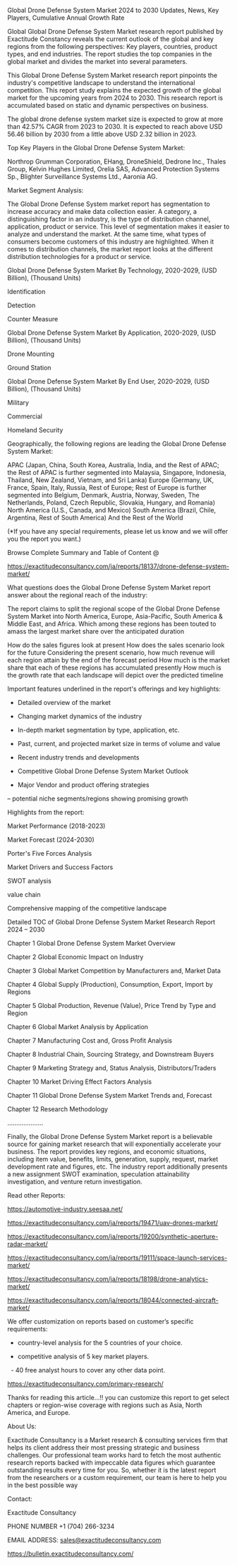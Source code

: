 Global Drone Defense System Market 2024 to 2030 Updates, News, Key Players, Cumulative Annual Growth Rate

Global Global Drone Defense System Market research report published by Exactitude Constancy reveals the current outlook of the global and key regions from the following perspectives: Key players, countries, product types, and end industries. The report studies the top companies in the global market and divides the market into several parameters.

This Global Drone Defense System Market research report pinpoints the industry's competitive landscape to understand the international competition. This report study explains the expected growth of the global market for the upcoming years from 2024 to 2030. This research report is accumulated based on static and dynamic perspectives on business.

The global drone defense system market size is expected to grow at more than 42.57% CAGR from 2023 to 2030. It is expected to reach above USD 56.46 billion by 2030 from a little above USD 2.32 billion in 2023.

Top Key Players in the Global Drone Defense System Market:

Northrop Grumman Corporation, EHang, DroneShield, Dedrone Inc., Thales Group, Kelvin Hughes Limited, Orelia SAS, Advanced Protection Systems Sp., Blighter Surveillance Systems Ltd., Aaronia AG.

Market Segment Analysis:

The Global Drone Defense System market report has segmentation to increase accuracy and make data collection easier. A category, a distinguishing factor in an industry, is the type of distribution channel, application, product or service. This level of segmentation makes it easier to analyze and understand the market. At the same time, what types of consumers become customers of this industry are highlighted. When it comes to distribution channels, the market report looks at the different distribution technologies for a product or service.

Global Drone Defense System Market By Technology, 2020-2029, (USD Billion), (Thousand Units)

Identification

Detection

Counter Measure

Global Drone Defense System Market By Application, 2020-2029, (USD Billion), (Thousand Units)

Drone Mounting

Ground Station

Global Drone Defense System Market By End User, 2020-2029, (USD Billion), (Thousand Units)

Military

Commercial

Homeland Security




Geographically, the following regions are leading the Global Drone Defense System Market:

APAC (Japan, China, South Korea, Australia, India, and the Rest of APAC; the Rest of APAC is further segmented into Malaysia, Singapore, Indonesia, Thailand, New Zealand, Vietnam, and Sri Lanka)
Europe (Germany, UK, France, Spain, Italy, Russia, Rest of Europe; Rest of Europe is further segmented into Belgium, Denmark, Austria, Norway, Sweden, The Netherlands, Poland, Czech Republic, Slovakia, Hungary, and Romania)
North America (U.S., Canada, and Mexico)
South America (Brazil, Chile, Argentina, Rest of South America)
And the Rest of the World

(*If you have any special requirements, please let us know and we will offer you the report you want.)

Browse Complete Summary and Table of Content @

https://exactitudeconsultancy.com/ja/reports/18137/drone-defense-system-market/

What questions does the Global Drone Defense System Market report answer about the regional reach of the industry:

The report claims to split the regional scope of the Global Drone Defense System Market into North America, Europe, Asia-Pacific, South America & Middle East, and Africa. Which among these regions has been touted to amass the largest market share over the anticipated duration

How do the sales figures look at present How does the sales scenario look for the future
Considering the present scenario, how much revenue will each region attain by the end of the forecast period
How much is the market share that each of these regions has accumulated presently
How much is the growth rate that each landscape will depict over the predicted timeline

Important features underlined in the report's offerings and key highlights:

- Detailed overview of the market

- Changing market dynamics of the industry

- In-depth market segmentation by type, application, etc.

- Past, current, and projected market size in terms of volume and value

- Recent industry trends and developments

- Competitive Global Drone Defense System Market Outlook

- Major Vendor and product offering strategies

– potential niche segments/regions showing promising growth

Highlights from the report:

Market Performance (2018-2023)

Market Forecast (2024-2030)

Porter's Five Forces Analysis

Market Drivers and Success Factors

SWOT analysis

value chain

Comprehensive mapping of the competitive landscape

Detailed TOC of Global Drone Defense System Market Research Report 2024 – 2030

Chapter 1 Global Drone Defense System Market Overview

Chapter 2 Global Economic Impact on Industry

Chapter 3 Global Market Competition by Manufacturers and, Market Data

Chapter 4 Global Supply (Production), Consumption, Export, Import by Regions

Chapter 5 Global Production, Revenue (Value), Price Trend by Type and Region

Chapter 6 Global Market Analysis by Application

Chapter 7 Manufacturing Cost and, Gross Profit Analysis

Chapter 8 Industrial Chain, Sourcing Strategy, and Downstream Buyers

Chapter 9 Marketing Strategy and, Status Analysis, Distributors/Traders

Chapter 10 Market Driving Effect Factors Analysis

Chapter 11 Global Drone Defense System Market Trends and, Forecast

Chapter 12 Research Methodology

………………..

Finally, the Global Drone Defense System Market report is a believable source for gaining market research that will exponentially accelerate your business. The report provides key regions, and economic situations, including item value, benefits, limits, generation, supply, request, market development rate and figures, etc. The industry report additionally presents a new assignment SWOT examination, speculation attainability investigation, and venture return investigation.

Read other Reports:

https://automotive-industry.seesaa.net/

https://exactitudeconsultancy.com/ja/reports/19471/uav-drones-market/

https://exactitudeconsultancy.com/ja/reports/19200/synthetic-aperture-radar-market/

https://exactitudeconsultancy.com/ja/reports/19111/space-launch-services-market/

https://exactitudeconsultancy.com/ja/reports/18198/drone-analytics-market/

https://exactitudeconsultancy.com/ja/reports/18044/connected-aircraft-market/

We offer customization on reports based on customer’s specific requirements:

- country-level analysis for the 5 countries of your choice.

- competitive analysis of 5 key market players.

  - 40 free analyst hours to cover any other data point.

https://exactitudeconsultancy.com/primary-research/

Thanks for reading this article...!! you can customize this report to get select chapters or region-wise coverage with regions such as Asia, North America, and Europe.

About Us:

Exactitude Consultancy is a Market research & consulting services firm that helps its client address their most pressing strategic and business challenges. Our professional team works hard to fetch the most authentic research reports backed with impeccable data figures which guarantee outstanding results every time for you. So, whether it is the latest report from the researchers or a custom requirement, our team is here to help you in the best possible way

Contact:

Exactitude Consultancy

PHONE NUMBER +1 (704) 266-3234

EMAIL ADDRESS: sales@exactitudeconsultancy.com

https://bulletin.exactitudeconsultancy.com/
